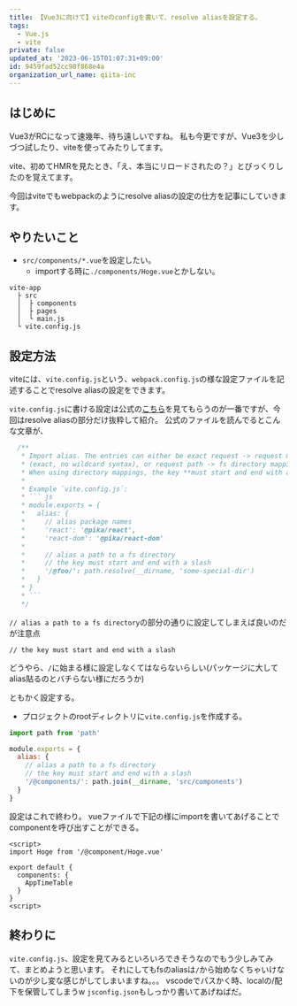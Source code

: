 ```yaml
---
title: 【Vue3に向けて】viteのconfigを書いて、resolve aliasを設定する。
tags:
  - Vue.js
  - vite
private: false
updated_at: '2023-06-15T01:07:31+09:00'
id: 9459fad52cc98f868e4a
organization_url_name: qiita-inc
---
```

## はじめに

Vue3がRCになって速幾年、待ち遠しいですね。
私も今更ですが、Vue3を少しづつ試したり、viteを使ってみたりしてます。

vite、初めてHMRを見たとき、「え、本当にリロードされたの？」とびっくりしたのを覚えてます。

今回はviteでもwebpackのようにresolve aliasの設定の仕方を記事にしていきます。

## やりたいこと

- `src/components/*.vue`を設定したい。
  - importする時に`./components/Hoge.vue`とかしない。

```
vite-app
  ├ src
  │  ├ components
  │  ├ pages
  │  └ main.js
  └ vite.config.js
```

## 設定方法

viteには、`vite.config.js`という、`webpack.config.js`の様な設定ファイルを記述することでresolve aliasの設定をできます。

`vite.config.js`に書ける設定は公式の[こちら](https://github.com/vitejs/vite/blob/master/src/node/config.ts)を見てもらうのが一番ですが、今回はresolve aliasの部分だけ抜粋して紹介。
公式のファイルを読んでるとこんな文章が、

```js:vite/config.js
  /**
   * Import alias. The entries can either be exact request -> request mappings
   * (exact, no wildcard syntax), or request path -> fs directory mappings.
   * When using directory mappings, the key **must start and end with a slash**.
   *
   * Example `vite.config.js`:
   * ``` js
   * module.exports = {
   *   alias: {
   *     // alias package names
   *     'react': '@pika/react',
   *     'react-dom': '@pika/react-dom'
   *
   *     // alias a path to a fs directory
   *     // the key must start and end with a slash
   *     '/@foo/': path.resolve(__dirname, 'some-special-dir')
   *   }
   * }
   * ```
   */
```

`// alias a path to a fs directory`の部分の通りに設定してしまえば良いのだが注意点

`// the key must start and end with a slash`

どうやら、`/`に始まる様に設定しなくてはならないらしい(パッケージに大してalias貼るのとバチらない様にだろうか)

ともかく設定する。

- プロジェクトのrootディレクトリに`vite.config.js`を作成する。

```js:vite.config.js
import path from 'path'

module.exports = {
  alias: {
    // alias a path to a fs directory
    // the key must start and end with a slash
    '/@components/': path.join(__dirname, 'src/components')
  }
}
```

設定はこれで終わり。
vueファイルで下記の様にimportを書いてあげることでcomponentを呼び出すことができる。

```vue:pages/index.vue
<script>
import Hoge from '/@component/Hoge.vue'

export default {
  components: {
    AppTimeTable
  }
}
<script>
```

## 終わりに

`vite.config.js`、設定を見てみるといろいろできそうなのでもう少しみてみて、まとめようと思います。
それにしてもfsのaliasは`/`から始めなくちゃいけないのが少し変な感じがしてしまいますね。。。
vscodeでパスかく時、localの/配下を保管してしまうw
`jsconfig.json`もしっかり書いてあげねばだ。
